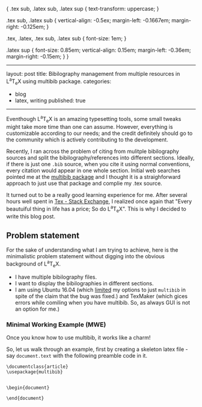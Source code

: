 {
	.tex sub, .latex sub, .latex sup {
  text-transform: uppercase;
}

.tex sub, .latex sub {
  vertical-align: -0.5ex;
  margin-left: -0.1667em;
  margin-right: -0.125em;
}

.tex, .latex, .tex sub, .latex sub {
  font-size: 1em;
}

.latex sup {
  font-size: 0.85em;
  vertical-align: 0.15em;
  margin-left: -0.36em;
  margin-right: -0.15em;
}
}


---
layout: post
title: Bibilography management from multiple resources in <span class="latex">L<sup>a</sup>T<sub>e</sub>X</span> using multibib package.
categories: 
  - blog
  - latex, writing
published: true
---

Eventhough <span class="latex">L<sup>a</sup>T<sub>e</sub>X</span> is an amazing typesetting tools, some small tweaks might take more time than one can assume. However, everything is customizable according to our needs; and the credit definitely should go to the community which is actively contributing to the development.

Recently, I ran across the problem of citing from mulitple bibilography sources and split the bibilography/references into different sections. Ideally, if there is just one ```.bib``` source, when you cite it using normal conventions, every citation would appear in one whole section. Initial web searches pointed me at the [multibib package](https://www.ctan.org/pkg/multibib?lang=en) and I thought it is a straighforward approach to just use that package and complie my .tex source.

It turned out to be a really good learning experience for me. After several hours well spent in [Tex - Stack Exchange](http://tex.stackexchange.com/), I realized once again that "Every beautuiful thing in life has a price; So do <span class="latex">L<sup>a</sup>T<sub>e</sub>X</span>". This is why I decided to write this blog post.

## Problem statement

For the sake of understanding what I am trying to achieve, here is the minimalistic problem statement without digging into the obvious background of <span class="latex">L<sup>a</sup>T<sub>e</sub>X</span>. 

* I have multiple bibilography files.
* I want to display the bibilographies in different sections.
* I am using Ubuntu 16.04 (which [limited](https://askubuntu.com/questions/761985/textlive-bibtex-extra-and-biber-conflict) my options to just ```multibib``` in spite of the claim that the bug was fixed.) and TexMaker (which gices errors while comiling when you have multibib. So, as always GUI is not an option for me.)

### Minimal Working Example (MWE)

Once you know how to use multibib, it works like a charm! 

So, let us walk through an example, first by creating a skeleton latex file - say ```document.text``` with the following preamble code in it.

```
\documentclass{article}
\usepackage{multibib}


\begin{document}

\end{document}
```


